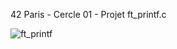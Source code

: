 42 Paris - Cercle 01 - Projet ft_printf.c

![ft_printf](https://github.com/TheChatou/01-ft_printf/assets/144605451/d8ed20ec-daed-48a5-9fd0-cdc0a5085888)

